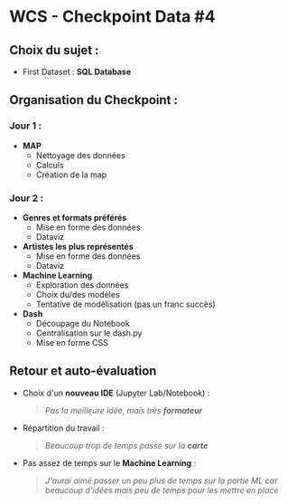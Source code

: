 # WCS - Checkpoint Data #4
## Choix du sujet :
- First Dataset : **SQL Database**

## Organisation du Checkpoint :
### Jour 1 :  
- **MAP**
  - Nettoyage des données
  - Calculs
  - Création de la map

### Jour 2 :
- **Genres et formats préférés**
  - Mise en forme des données
  - Dataviz
- **Artistes les plus représentés**
  - Mise en forme des données
  - Dataviz
- **Machine Learning**
  - Exploration des données
  - Choix du/des modèles
  - Tentative de modélisation (pas un franc succès)
- **Dash**
  - Découpage du Notebook
  - Centralisation sur le dash.py
  - Mise en forme CSS

## Retour et auto-évaluation
- Choix d'un **nouveau IDE** (Jupyter Lab/Notebook) :
  > _Pas la meilleure idée, mais très **formateur**_

- Répartition du travail :
  > _Beaucoup trop de temps passé sur la **carte**_

- Pas assez de temps sur le **Machine Learning** :
  > _J'aurai aimé passer un peu plus de temps sur la partie ML car beaucoup d'idées mais peu de temps pour les mettre en place_
